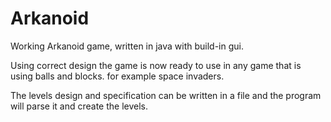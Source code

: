 # Arkanoid

Working Arkanoid game, written in java with build-in gui.

Using correct design the game is now ready to use in any game 
that is using balls and blocks. for example space invaders.

The levels design and specification can be written in a file
and the program will parse it and create the levels.
